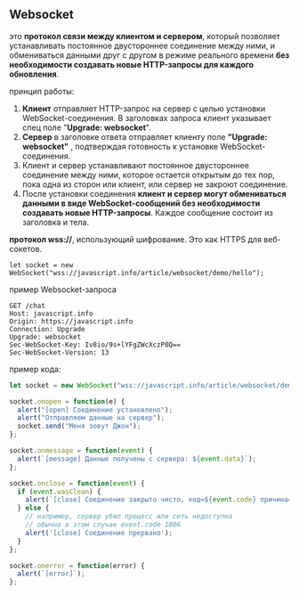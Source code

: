 <h2>Websocket</h2>

это **протокол связи между клиентом и сервером**, который позволяет устанавливать постоянное двустороннее соединение между ними, и обмениваться данными друг с другом в режиме реального времени **без необходимости создавать новые HTTP-запросы для каждого обновления**.  

принцип работы:
1. **Клиент** отправляет HTTP-запрос на сервер с целью установки WebSocket-соединения. В заголовках запроса клиент указывает спец поле "**Upgrade: websocket**".
2. **Сервер** в заголовке ответа отправляет клиенту поле **"Upgrade: websocket"** , подтверждая готовность к установке WebSocket-соединения.
3. Клиент и сервер устанавливают постоянное двустороннее соединение между ними, которое остается открытым до тех пор, пока одна из сторон или клиент, или сервер не закроют соединение.
4. После установки соединения **клиент и сервер могут обмениваться данными в виде WebSocket-сообщений без необходимости создавать новые HTTP-запросы**. Каждое сообщение состоит из заголовка и тела.

 **протокол wss://**, использующий шифрование. Это как HTTPS для веб-сокетов.  

```let socket = new WebSocket("wss://javascript.info/article/websocket/demo/hello");```
  
пример Websocket-запроса  
  
```
GET /chat
Host: javascript.info
Origin: https://javascript.info
Connection: Upgrade
Upgrade: websocket
Sec-WebSocket-Key: Iv8io/9s+lYFgZWcXczP8Q==
Sec-WebSocket-Version: 13
```

пример кода:

```javascript
let socket = new WebSocket("wss://javascript.info/article/websocket/demo/hello");

socket.onopen = function(e) {
  alert("[open] Соединение установлено");
  alert("Отправляем данные на сервер");
  socket.send("Меня зовут Джон");
};

socket.onmessage = function(event) {
  alert(`[message] Данные получены с сервера: ${event.data}`);
};

socket.onclose = function(event) {
  if (event.wasClean) {
    alert(`[close] Соединение закрыто чисто, код=${event.code} причина=${event.reason}`);
  } else {
    // например, сервер убил процесс или сеть недоступна
    // обычно в этом случае event.code 1006
    alert('[close] Соединение прервано');
  }
};

socket.onerror = function(error) {
  alert(`[error]`);
};
```
